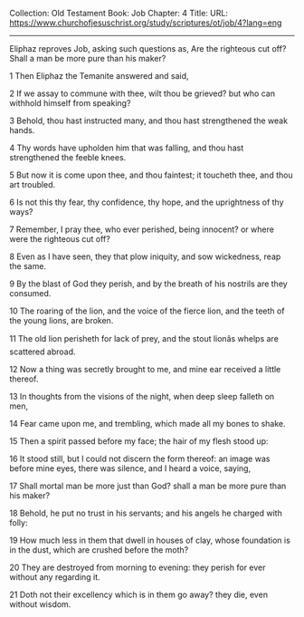 Collection: Old Testament
Book: Job
Chapter: 4
Title: 
URL: https://www.churchofjesuschrist.org/study/scriptures/ot/job/4?lang=eng

---

Eliphaz reproves Job, asking such questions as, Are the righteous cut off? Shall a man be more pure than his maker?

1 Then Eliphaz the Temanite answered and said,

2 If we assay to commune with thee, wilt thou be grieved? but who can withhold himself from speaking?

3 Behold, thou hast instructed many, and thou hast strengthened the weak hands.

4 Thy words have upholden him that was falling, and thou hast strengthened the feeble knees.

5 But now it is come upon thee, and thou faintest; it toucheth thee, and thou art troubled.

6 Is not this thy fear, thy confidence, thy hope, and the uprightness of thy ways?

7 Remember, I pray thee, who ever perished, being innocent? or where were the righteous cut off?

8 Even as I have seen, they that plow iniquity, and sow wickedness, reap the same.

9 By the blast of God they perish, and by the breath of his nostrils are they consumed.

10 The roaring of the lion, and the voice of the fierce lion, and the teeth of the young lions, are broken.

11 The old lion perisheth for lack of prey, and the stout lionâs whelps are scattered abroad.

12 Now a thing was secretly brought to me, and mine ear received a little thereof.

13 In thoughts from the visions of the night, when deep sleep falleth on men,

14 Fear came upon me, and trembling, which made all my bones to shake.

15 Then a spirit passed before my face; the hair of my flesh stood up:

16 It stood still, but I could not discern the form thereof: an image was before mine eyes, there was silence, and I heard a voice, saying,

17 Shall mortal man be more just than God? shall a man be more pure than his maker?

18 Behold, he put no trust in his servants; and his angels he charged with folly:

19 How much less in them that dwell in houses of clay, whose foundation is in the dust, which are crushed before the moth?

20 They are destroyed from morning to evening: they perish for ever without any regarding it.

21 Doth not their excellency which is in them go away? they die, even without wisdom.
